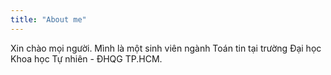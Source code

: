 ```yaml
---
title: "About me"
---
```


Xin chào mọi người. Mình là một sinh viên ngành Toán tin tại trường Đại học Khoa học Tự nhiên - ĐHQG TP.HCM.